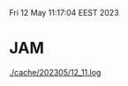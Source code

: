 Fri 12 May 11:17:04 EEST 2023
# JAM
<a href='./cache/202305/12_11.log'>./cache/202305/12_11.log</a>
